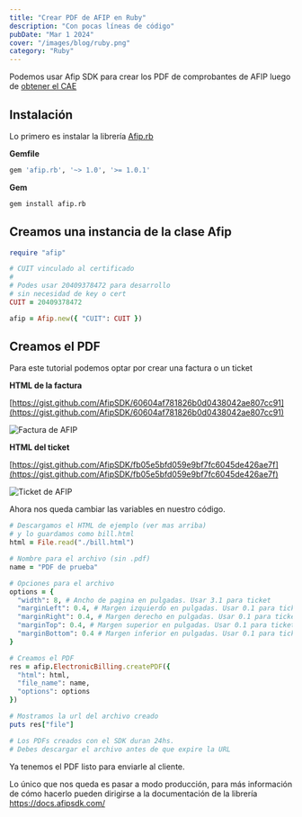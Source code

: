 ```yaml
---
title: "Crear PDF de AFIP en Ruby"
description: "Con pocas líneas de código"
pubDate: "Mar 1 2024"
cover: "/images/blog/ruby.png"
category: "Ruby"
---
```


Podemos usar Afip SDK para crear los PDF de comprobantes de AFIP luego de [obtener el CAE](/blog/crear-factura-electronica-de-afip-en-ruby/)

## Instalación

Lo primero es instalar la librería [Afip.rb](https://github.com/AfipSDK/afip.rb)

**Gemfile**

```ruby
gem 'afip.rb', '~> 1.0', '>= 1.0.1'
```

**Gem**

```bash
gem install afip.rb
```

## Creamos una instancia de la clase Afip

```ruby
require "afip"

# CUIT vinculado al certificado
#
# Podes usar 20409378472 para desarrollo
# sin necesidad de key o cert
CUIT = 20409378472

afip = Afip.new({ "CUIT": CUIT })
```

## Creamos el PDF

Para este tutorial podemos optar por crear una factura o un ticket

**HTML de la factura**

[https://gist.github.com/AfipSDK/60604af781826b0d0438042ae807cc91](https://gist.github.com/AfipSDK/60604af781826b0d0438042ae807cc91)


![Factura de AFIP](/images/blog/invoice.png)


**HTML del ticket**

[https://gist.github.com/AfipSDK/fb05e5bfd059e9bf7fc6045de426ae7f](https://gist.github.com/AfipSDK/fb05e5bfd059e9bf7fc6045de426ae7f)


![Ticket de AFIP](/images/blog/ticket.png)


Ahora nos queda cambiar las variables en nuestro código.

```ruby
# Descargamos el HTML de ejemplo (ver mas arriba)
# y lo guardamos como bill.html
html = File.read("./bill.html")

# Nombre para el archivo (sin .pdf)
name = "PDF de prueba"

# Opciones para el archivo
options = {
  "width": 8, # Ancho de pagina en pulgadas. Usar 3.1 para ticket
  "marginLeft": 0.4, # Margen izquierdo en pulgadas. Usar 0.1 para ticket 
  "marginRight": 0.4, # Margen derecho en pulgadas. Usar 0.1 para ticket 
  "marginTop": 0.4, # Margen superior en pulgadas. Usar 0.1 para ticket 
  "marginBottom": 0.4 # Margen inferior en pulgadas. Usar 0.1 para ticket 
}

# Creamos el PDF
res = afip.ElectronicBilling.createPDF({
  "html": html,
  "file_name": name,
  "options": options
})

# Mostramos la url del archivo creado
puts res["file"]

# Los PDFs creados con el SDK duran 24hs. 
# Debes descargar el archivo antes de que expire la URL
```

Ya tenemos el PDF listo para enviarle al cliente.

Lo único que nos queda es pasar a modo producción, para más información de cómo hacerlo pueden dirigirse a la documentación de la librería https://docs.afipsdk.com/